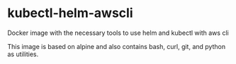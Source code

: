 # kubectl-helm-awscli
Docker image with the necessary tools to use helm and kubectl with aws cli 

This image is based on alpine and also contains bash, curl, git, and python as utilities. 
